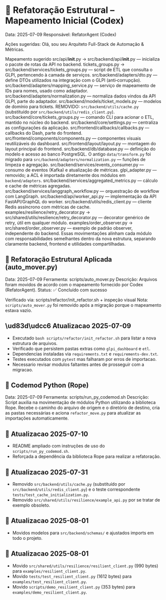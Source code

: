 # 🚚 Refatoração Estrutural – Mapeamento Inicial (Codex)

Data: 2025-07-09
Responsável: RefatorAgent (Codex)

Ações sugeridas:
Olá, sou seu Arquiteto Full-Stack de Automação & Métricas.

Mapeamento sugerido
src/api/__init__.py → src/backend/api/__init__.py — inicializa o pacote de rotas da API no backend.
tickets_groups.py → src/backend/services/tickets_groups.py — script de ETL que consulta o GLPI, pertencendo à camada de serviços.
src/backend/adapters/dto.py — define DTOs utilizados na integração com o GLPI (anti‑corrupção).
src/backend/adapters/mapping_service.py — serviço de mapeamento de IDs para nomes, usado como adaptador.
src/backend/adapters/normalization.py — normaliza dados vindos da API GLPI, parte do adaptador.
src/backend/models/ticket_models.py — modelos de domínio para tickets.
REMOVIDO: `src/backend/utils/cache.py` (substituído por `src/backend/utils/redis_client.py`).
src/backend/core/tickets_groups.py — comando CLI para acionar o ETL, mantido no núcleo do backend.
src/backend/core/settings.py — centraliza as configurações da aplicação.
src/frontend/callbacks/callbacks.py — callbacks do Dash, parte do frontend.
src/frontend/components/components.py — componentes visuais reutilizáveis do dashboard.
src/frontend/layout/layout.py — montagem do layout principal do frontend.
src/backend/db/database.py — definição do modelo e acesso ao banco PostgreSQL.
O antigo `data/transform.py` foi migrado para `src/backend/adapters/normalization.py` — funções de limpeza e agregação.
src/backend/services/events_consumer.py — consumo de eventos (Kafka) e atualização de métricas.
glpi_adapter.py — removido; a ACL é importada diretamente dos módulos em `backend/adapters`.
src/backend/services/aggregated_metrics.py — cálculo e cache de métricas agregadas.
src/backend/services/langgraph_workflow.py — orquestração de workflow com LangGraph.
src/backend/api/worker_api.py — implementação da API FastAPI/GraphQL do worker.
src/backend/utils/redis_client.py — cliente Redis assíncrono com métricas de cache.
examples/resilience/retry_decorator.py → src/shared/utils/resilience/retry_decorator.py — decorator genérico de retry, útil em qualquer módulo.
examples/order_observer.py → src/shared/order_observer.py — exemplo de padrão observer, independente do backend.
Essas movimentações alinham cada módulo com responsabilidades semelhantes dentro da nova estrutura, separando claramente backend, frontend e utilidades compartilhadas.

## 🚚 Refatoração Estrutural Aplicada (auto_mover.py)

Data: 2025-07-09
Ferramenta: scripts/auto_mover.py
Descrição: Arquivos foram movidos de acordo com o mapeamento fornecido por Codex (RefatorAgent).
Status: ✅ Concluído com sucesso

Verificado via: scripts/refactor/init_refactor.sh + inspeção visual
Nota: `scripts/auto_mover.py` foi removido após a migração porque o mapeamento estava vazio.

## \ud83d\udcc6 Atualizacao 2025-07-09

- Executado `bash scripts/refactor/init_refactor.sh` para listar a nova estrutura de arquivos.
- Verificado que persistem pastas extras como `glpi_dashboard` e `etl`.
- Dependencias instaladas via `requirements.txt` e `requirements-dev.txt`.
- Testes executados com `pytest` mas falharam por erros de importacao.
- Necessario revisar modulos faltantes antes de prosseguir com a migracao.

## 🔄 Codemod Python (Rope)

Data: 2025-07-09
Ferramenta: scripts/run_py_codemod.sh
Descrição: Script auxilia na movimentação de módulos Python utilizando a biblioteca Rope. Recebe o caminho do arquivo de origem e o diretório de destino, cria as pastas necessárias e aciona `refactor_move.py` para atualizar as importações automaticamente.

## 📄 Atualizacao 2025-07-10

- README ampliado com instruções de uso do `scripts/run_py_codemod.sh`.
- Reforçada a dependência da biblioteca Rope para realizar a refatoração.

## 📄 Atualizacao 2025-07-31

- Removido `src/backend/utils/cache.py` (substituído por `src/backend/utils/redis_client.py`) e o teste correspondente `tests/test_cache_initialization.py`.
 - Removido `src/shared/utils/resilience/example_api.py` por se tratar de exemplo obsoleto.

## 📄 Atualizacao 2025-08-01

- Movidos modelos para `src/backend/schemas/` e ajustados imports em todo o projeto.

## 📄 Atualizacao 2025-08-01

- Movido `src/shared/utils/resilience/resilient_client.py` (990 bytes) para `examples/resilient_client.py`.
- Movido `tests/test_resilient_client.py` (1612 bytes) para `examples/test_resilient_client.py`.
- Movido `scripts/demo_resilient_client.py` (353 bytes) para `examples/demo_resilient_client.py`.
